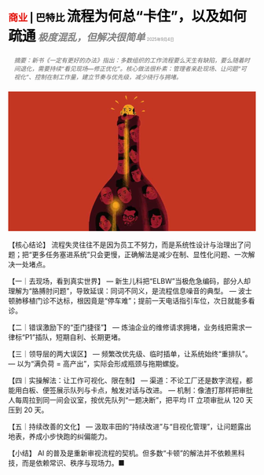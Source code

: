 <span style="color:#E3120B; font-size:14.9pt; font-weight:bold;">商业</span> <span style="color:#000000; font-size:14.9pt; font-weight:bold;">| 巴特比</span>
<span style="color:#000000; font-size:21.0pt; font-weight:bold;">流程为何总“卡住”，以及如何疏通</span>
<span style="color:#808080; font-size:14.9pt; font-weight:bold; font-style:italic;">极度混乱，但解决很简单</span>
<span style="color:#808080; font-size:6.2pt;">2025年9月4日</span>

<div style="padding:8px 12px; color:#666; font-size:9.0pt; font-style:italic; margin:12px 0;">
摘要：新书《一定有更好的办法》指出：多数组织的工作流程要么天生有缺陷，要么随着时间退化，需要持续“看见现场—修正优化”。核心做法很朴素：管理者亲赴现场、让问题“可视化”、控制在制工作量，建立节奏与优先级，减少绕行与拥堵。
</div>

![](../images/055_Broken_workflowsand_how_to_fix_them/p0224_img01.jpeg)

【核心结论】
流程失灵往往不是因为员工不努力，而是系统性设计与治理出了问题；把“更多任务塞进系统”只会更慢，正确解法是减少在制、显性化问题、一次解决一处堵点。

【一｜去现场，看到真实世界】
— 新生儿科把“ELBW”当极危急编码，部分人却理解为“胳膊肘问题”，导致延误：同词不同义，是流程信息噪音的典型。
— 波士顿肺移植门诊不达标，根因竟是“停车难”；提前一天电话指引车位，次日就能多看诊。

【二｜错误激励下的“歪门捷径”】
— 炼油企业的维修请求拥堵，业务线把需求一律标“P1”插队，短期自利、长期更堵。

【三｜领导层的两大误区】
— 频繁改优先级、临时插单，让系统始终“重排队”。
— 以为“满负荷 = 高产出”，实际会形成瓶颈与拖期螺旋。

【四｜实操解法：让工作可视化、限在制】
— 渠道：不论工厂还是数字流程，都能用白板、便签展示队列与卡点，触发对话与改进。
— 机制：像渣打那样把审批人每周拉到同一间会议室，按优先队列“一题决断”，把平均 IT 立项审批从 120 天压到 20 天。

【五｜持续改善的文化】
— 汲取丰田的“持续改进”与“目视化管理”，让问题露出地表，养成小步快跑的纠偏能力。

【小结】
AI 的普及是重新审视流程的契机。但多数“卡顿”的解法并不依赖黑科技，而是依赖常识、秩序与现场力。■


